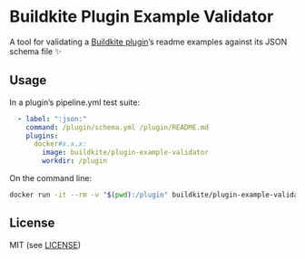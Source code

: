 # Buildkite Plugin Example Validator

A tool for validating a [Buildkite plugin](https://buildkite.com/docs/agent/v3/plugin)’s readme examples against its JSON schema file ✨

## Usage

In a plugin’s pipeline.yml test suite:

```yaml
  - label: ":json:"
    command: /plugin/schema.yml /plugin/README.md
    plugins:
      docker#x.x.x:
        image: buildkite/plugin-example-validator
        workdir: /plugin
```

On the command line:

```bash
docker run -it --rm -v "$(pwd):/plugin" buildkite/plugin-example-validator /plugin/schema.yml /plugin/README.md
```

## License

MIT (see [LICENSE](LICENSE))